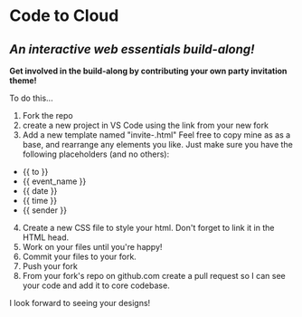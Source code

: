 # Code to Cloud

## _An interactive web essentials build-along!_

**Get involved in the build-along by contributing your own party invitation theme!**

To do this...

1. Fork the repo
2. create a new project in VS Code using the link from your new fork
3. Add a new template named "invite-<WHATEVER YOUR THEME IS CALLED>.html"
   Feel free to copy mine as as a base, and rearrange any elements you like.
   Just make sure you have the following placeholders (and no others):

- {{ to }}
- {{ event_name }}
- {{ date }}
- {{ time }}
- {{ sender }}

4. Create a new CSS file to style your html. Don't forget to link it in the HTML head.
5. Work on your files until you're happy!
6. Commit your files to your fork.
7. Push your fork
8. From your fork's repo on github.com create a pull request so I can see your code and add it to core codebase.

I look forward to seeing your designs!
